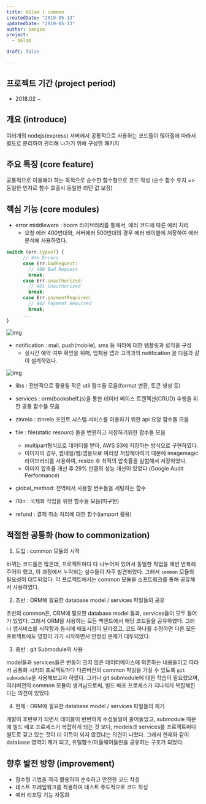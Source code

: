 ```yaml
---
title: bGlam | common
createdDate: "2019-05-13"
updatedDate: "2019-05-13"
author: sangza
project:
  - bGlam

draft: false

---
```


## 프로젝트 기간  (project period)
  - 2018.02 ~

## 개요  (introduce)
여러개의 nodejs(express) 서버에서 공통적으로 사용하는 코드들이 많아짐에 따라서 
별도로 분리하여 관리해 나가기 위해 구성한 패키지

## 주요 특징  (core feature)
공통적으로 이용해야 하는 목적으로 순수한 함수형으로 코드 작성
(순수 함수 유지 => 동일한 인자로 함수 호출시  동일한 리턴 값 보장)

## 핵심 기능  (core modules)
  - error middleware : boom 라이브러리를 통해서, 에러 코드에 따른 에러 처리
    - 요청 에러 400번대와, 서버에러 500번대의 경우 에러 테이블에 저장하여 에러 분석에 사용하였다.
      
```javascript
switch (err.typeof) {
      // 4xx Errors
      case Err.badRequest:
        // 400 Bad Request
        break;
      case Err.unauthorized:
        // 401 Unauthorized
        break;
      case Err.paymentRequired:
        // 402 Payment Required
        break;
      ...
}
```

![img](https://i.postimg.cc/G2XkM1W0/image.png)
  - notification : mail, push(mobile), sms 등 처리에 대한 템플릿과 로직을 구성
    - 실시간 예약 여부 확인을 위해, 업체용 앱과 고객과의 notification 을 다음과 같이 설계하였다.
      
![img](https://i.postimg.cc/L6xdFyPm/image.png)
  - libs : 전반적으로 활용될 작은 util 함수들 모음(format 변환, 토큰 생성 등)
  - services : orm(bookshelf.js)을 통한 데이터 베이스 트랜젝션(CRUD) 수행을 위한 공통 함수들 모음
  - zinrelo : zinrelo 포인트 시스템 서비스를 이용하기 위한 api 요청 함수들 모음
  - file : file(static resourc) 들을 변환하고 저장하기위한 함수들 모음
    - multipart형식으로 데이터를 받아, AWS S3에 저장하는 방식으로 구현하였다.
    - 이미지의 경우, 썸네일/웹/앱용으로 여러장 저장해야하기 때문에 imagemagic 라이브러리를 사용하여, 
    resize 후 최적의 압축률을 실험해서 저장하였다.
    - 이미지 압축률 개선 후 29% 만큼의 성능 개선이 있었다 (Google Audit Performance)
      
  - global_method: 전역에서 사용할 변수들을 세팅하는 함수
  - i18n : 국제화 작업을 위한 함수들 모음(미구현)
  - refund : 결제 취소 처리에 대한 함수(iamport 활용)

## 적절한 공통화  (how to commonization)

1. 도입 : common 모듈의 시작

바뀌는 코드들은 많은데, 프로젝트마다 다 나누어져 있어서 동일한 작업을 매번 반복해주어야 했고, 
이 과정에서 누락되는 실수들이 자주 발견되었다. 그래서 `common` 모듈의 필요성이 대두되었다. 
각 프로젝트에서는 common 모듈을 소프트링크를 통해 공유해서 사용하였다.

2. 초반 : ORM에 필요한 database model / services 파일들의 공유

초반의 common은, ORM에 필요한 database model 들과, services들이 모두 들어가 있었다. 
그래서 ORM을 사용하는 모든 백엔드에서 해당 코드들을 공유하였다. 
그러나 앱서비스를 시작함과 동시에 배포시점이 달라졌고, 코드 하나를 수정하면 
다른 모든 프로젝트에도 영향이 가기 시작하면서 안정성 문제가 대두되었다.

3. 중반 : git Submodule의 사용

model들과 services들은 변동이 크지 않은 데이터베이스에 의존하는 내용들이고 
따라서 공통화 시키되 프로젝트마다 다른버전의 common 파일을 가질 수 있도록 
`git submodule`을 사용해보고자 하였다. 그러나 git submodule에 대한 학습이 필요했으며, 
여러버전의 common 모듈이 생겨남으로써, 빌드 배포 프로세스가 지나치게 복잡해진다는 의견이 있었다.

4. 현재 : ORM에 필요한 database model / services 파일들의 제거

개발이 후반부가 되면서 테이블이 빈번하게 수정될일이 줄어들었고, 
submodule 때문에 빌드 배포 프로세스가 복잡하게 되는 것 보다, 
models과 services를 프로젝트마다 별도로 갖고 있는 것이 더 이득이 되지 않겠냐는 의견이 나왔다. 
그래서 현재와 같이 database 영역이 제거 되고, 유틸함수/미들웨어들만을 공유하는 구조가 되었다.



## 향후 발전 방향  (improvement)

  - 함수형 기법을 적극 활용하여 순수하고 안전한 코드 작성
  - 테스트 프레임워크를 적용하여 테스트 주도적으로 코드 작성
  - 에러 리포팅 기능 자동화

